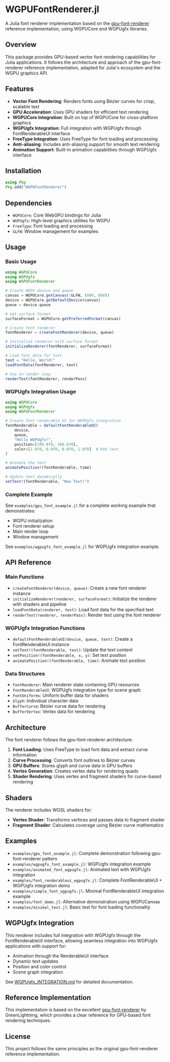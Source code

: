 # WGPUFontRenderer.jl

A Julia font renderer implementation based on the [gpu-font-renderer](https://github.com/GreenLightning/gpu-font-rendering) reference implementation, using WGPUCore and WGPUgfx libraries.

## Overview

This package provides GPU-based vector font rendering capabilities for Julia applications. It follows the architecture and approach of the gpu-font-renderer reference implementation, adapted for Julia's ecosystem and the WGPU graphics API.

## Features

- **Vector Font Rendering**: Renders fonts using Bézier curves for crisp, scalable text
- **GPU Acceleration**: Uses GPU shaders for efficient text rendering
- **WGPUCore Integration**: Built on top of WGPUCore for cross-platform graphics
- **WGPUgfx Integration**: Full integration with WGPUgfx through FontRenderableUI interface
- **FreeType Integration**: Uses FreeType for font loading and processing
- **Anti-aliasing**: Includes anti-aliasing support for smooth text rendering
- **Animation Support**: Built-in animation capabilities through WGPUgfx interface

## Installation

```julia
using Pkg
Pkg.add("WGPUFontRenderer")
```

## Dependencies

- `WGPUCore`: Core WebGPU bindings for Julia
- `WGPUgfx`: High-level graphics utilities for WGPU
- `FreeType`: Font loading and processing
- `GLFW`: Window management for examples

## Usage

### Basic Usage

```julia
using WGPUCore
using WGPUgfx
using WGPUFontRenderer

# Create WGPU device and queue
canvas = WGPUCore.getCanvas(:GLFW, (800, 600))
device = WGPUCore.getDefaultDevice(canvas)
queue = device.queue

# Get surface format
surfaceFormat = WGPUCore.getPreferredFormat(canvas)

# Create font renderer
fontRenderer = createFontRenderer(device, queue)

# Initialize renderer with surface format
initializeRenderer(fontRenderer, surfaceFormat)

# Load font data for text
text = "Hello, World!"
loadFontData(fontRenderer, text)

# Use in render loop
renderText(fontRenderer, renderPass)
```

### WGPUgfx Integration Usage

```julia
using WGPUCore
using WGPUgfx
using WGPUFontRenderer

# Create font renderable UI for WGPUgfx integration
fontRenderable = defaultFontRenderableUI(
    device, 
    queue, 
    "Hello WGPUgfx!",
    position=[100.0f0, 100.0f0],
    color=[1.0f0, 0.0f0, 0.0f0, 1.0f0]  # Red text
)

# Animate the text
animatePosition!(fontRenderable, time)

# Update text dynamically
setText!(fontRenderable, "New Text!")
```

### Complete Example

See `examples/gpu_font_example.jl` for a complete working example that demonstrates:
- WGPU initialization
- Font renderer setup
- Main render loop
- Window management

See `examples/wgpugfx_font_example.jl` for WGPUgfx integration example.

## API Reference

### Main Functions

- `createFontRenderer(device, queue)`: Create a new font renderer instance
- `initializeRenderer(renderer, surfaceFormat)`: Initialize the renderer with shaders and pipeline
- `loadFontData(renderer, text)`: Load font data for the specified text
- `renderText(renderer, renderPass)`: Render text using the font renderer

### WGPUgfx Integration Functions

- `defaultFontRenderableUI(device, queue, text)`: Create a FontRenderableUI instance
- `setText!(fontRenderable, text)`: Update the text content
- `setPosition!(fontRenderable, x, y)`: Set text position
- `animatePosition!(fontRenderable, time)`: Animate text position

### Data Structures

- `FontRenderer`: Main renderer state containing GPU resources
- `FontRenderableUI`: WGPUgfx integration type for scene graph
- `FontUniforms`: Uniform buffer data for shaders
- `Glyph`: Individual character data
- `BufferCurve`: Bézier curve data for rendering
- `BufferVertex`: Vertex data for rendering

## Architecture

The font renderer follows the gpu-font-renderer architecture:

1. **Font Loading**: Uses FreeType to load font data and extract curve information
2. **Curve Processing**: Converts font outlines to Bézier curves
3. **GPU Buffers**: Stores glyph and curve data in GPU buffers
4. **Vertex Generation**: Creates vertex data for rendering quads
5. **Shader Rendering**: Uses vertex and fragment shaders for curve-based rendering

## Shaders

The renderer includes WGSL shaders for:
- **Vertex Shader**: Transforms vertices and passes data to fragment shader
- **Fragment Shader**: Calculates coverage using Bézier curve mathematics

## Examples

- `examples/gpu_font_example.jl`: Complete demonstration following gpu-font-renderer pattern
- `examples/wgpugfx_font_example.jl`: WGPUgfx integration example
- `examples/animated_font_wgpugfx.jl`: Animated text with WGPUgfx integration
- `examples/font_renderableui_wgpugfx.jl`: Complete FontRenderableUI + WGPUgfx integration demo
- `examples/simple_font_wgpugfx.jl`: Minimal FontRenderableUI integration example
- `examples/font_demo.jl`: Alternative demonstration using WGPUCanvas
- `examples/minimal_test.jl`: Basic test for font loading functionality

## WGPUgfx Integration

This renderer includes full integration with WGPUgfx through the FontRenderableUI interface, allowing seamless integration into WGPUgfx applications with support for:
- Animation through the RenderableUI interface
- Dynamic text updates
- Position and color control
- Scene graph integration

See [WGPUgfx_INTEGRATION.md](WGPUgfx_INTEGRATION.md) for detailed documentation.

## Reference Implementation

This implementation is based on the excellent [gpu-font-renderer](https://github.com/GreenLightning/gpu-font-rendering) by GreenLightning, which provides a clear reference for GPU-based font rendering techniques.

## License

This project follows the same principles as the original gpu-font-renderer reference implementation.
